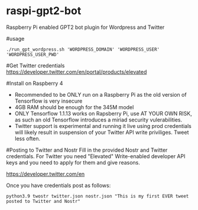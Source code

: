 # raspi-gpt2-bot
Raspberry Pi enabled GPT2 bot plugin for Wordpress and Twitter

#usage
```
./run_gpt_wordpress.sh 'WORDPRESS_DOMAIN' 'WORDPRESS_USER' 'WORDPRESS_USER_PWD'
```

#Get Twitter credentials
https://developer.twitter.com/en/portal/products/elevated

#Install on Raspberry 4
- Recommended to be ONLY run on a Raspberry Pi as the old version of Tensorflow
  is very insecure
- 4GB RAM should be enough for the 345M model
- ONLY Tensorflow 1.1.13 works on Rapsberry Pi, use AT YOUR OWN RISK,
  as such an old Tensorflow introduces a miriad security vulerabilities.
- Twitter support is experimental and running it live using prod credentials will
  likely result in suspension of your Twitter API write priviliges. Tweet less often.

#Posting to Twitter and Nostr
Fill in the provided Nostr and Twitter credentials. For Twitter you need "Elevated" Write-enabled
developer API keys and you need to apply for them and give reasons.

https://developer.twitter.com/en

Once you have credentials post as follows:

```
python3.9 twostr twitter.json nostr.json "This is my first EVER tweet posted to Twitter and Nostr"
```